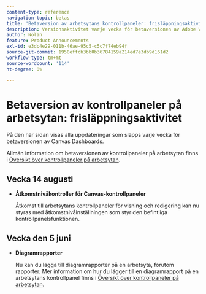```yaml
---
content-type: reference
navigation-topic: betas
title: 'Betaversion av arbetsytans kontrollpaneler: frisläppningsaktivitet'
description: Versionsaktivitet varje vecka för betaversionen av Adobe Workfront Canvas Dashboards
author: Nolan
feature: Product Announcements
exl-id: e3dc4e29-011b-46ae-95c5-c5c7f74eb94f
source-git-commit: 1950effcb3bb0b36784159a214ed7e3db9d161d2
workflow-type: tm+mt
source-wordcount: '114'
ht-degree: 0%

---
```


# Betaversion av kontrollpaneler på arbetsytan: frisläppningsaktivitet

På den här sidan visas alla uppdateringar som släpps varje vecka för betaversionen av Canvas Dashboards.

Allmän information om betaversionen av kontrollpaneler på arbetsytan finns i [Översikt över kontrollpaneler på arbetsytan](/help/quicksilver/reports-and-dashboards/dashboards/creating-and-managing-dashboards/canvas-dashboards-overview.md).

## Vecka 14 augusti

* **Åtkomstnivåkontroller för Canvas-kontrollpaneler**

  Åtkomst till arbetsytans kontrollpaneler för visning och redigering kan nu styras med åtkomstnivåinställningen som styr den befintliga kontrollpanelsfunktionen.

## Vecka den 5 juni

* **Diagramrapporter**

  Nu kan du lägga till diagramrapporter på en arbetsyta, förutom rapporter. Mer information om hur du lägger till en diagramrapport på en arbetsytans kontrollpanel finns i [Översikt över kontrollpaneler på arbetsytan](/help/quicksilver/reports-and-dashboards/dashboards/creating-and-managing-dashboards/canvas-dashboards-overview.md).
